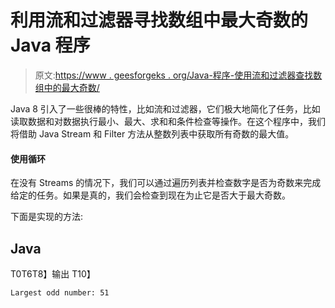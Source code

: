 # 利用流和过滤器寻找数组中最大奇数的 Java 程序

> 原文:[https://www . geesforgeks . org/Java-程序-使用流和过滤器查找数组中的最大奇数/](https://www.geeksforgeeks.org/java-program-to-find-maximum-odd-number-in-array-using-stream-and-filter/)

Java 8 引入了一些很棒的特性，比如流和过滤器，它们极大地简化了任务，比如读取数据和对数据执行最小、最大、求和和条件检查等操作。在这个程序中，我们将借助 Java Stream 和 Filter 方法从整数列表中获取所有奇数的最大值。

#### 使用循环

在没有 Streams 的情况下，我们可以通过遍历列表并检查数字是否为奇数来完成给定的任务。如果是真的，我们会检查到现在为止它是否大于最大奇数。

下面是实现的方法:

## Java

T0T6T8】输出 T10】

```
Largest odd number: 51
```